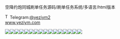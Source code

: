 空降约炮同城刷单任务源码/刷单任务系统/多语言/html版本<p dir="auto"><a target="_blank" rel="noopener noreferrer nofollow" href="https://camo.githubusercontent.com/d614d90677fbc2e34c7c62ebc68c82379d87a57c4beaf05af65fec7ba6b72e36/68747470733a2f2f63646e2d69636f6e732d706e672e666c617469636f6e2e636f6d2f3531322f323131312f323131313634362e706e67"><img src="https://camo.githubusercontent.com/d614d90677fbc2e34c7c62ebc68c82379d87a57c4beaf05af65fec7ba6b72e36/68747470733a2f2f63646e2d69636f6e732d706e672e666c617469636f6e2e636f6d2f3531322f323131312f323131313634362e706e67" alt="Telegram Icon" style="width: 16px; max-width: 100%;" data-canonical-src="https://cdn-icons-png.flaticon.com/512/2111/2111646.png"></a>Telegram:<a href="https://t.me/yeziym2" rel="nofollow">@yeziym2</a><br><a href="https://www.yeziym.com/">www.yeziym.com</a></p><img src="https://github.com/yeziym/RuaexArjch/blob/main/yTFcK.png"><img src="https://github.com/yeziym/RuaexArjch/blob/main/LuBDN.png"><img src="https://github.com/yeziym/RuaexArjch/blob/main/3uxGO.png"><img src="https://github.com/yeziym/RuaexArjch/blob/main/5yOo7.png"><img src="https://github.com/yeziym/RuaexArjch/blob/main/zNMAo.png"><img src="https://github.com/yeziym/RuaexArjch/blob/main/jn5UM.png"><img src="https://github.com/yeziym/RuaexArjch/blob/main/jEzjj.png"><img src="https://github.com/yeziym/RuaexArjch/blob/main/pOi4V.png"><img src="https://github.com/yeziym/RuaexArjch/blob/main/tx0LN.png"><img src="https://github.com/yeziym/RuaexArjch/blob/main/NnfUV.png"><img src="https://github.com/yeziym/RuaexArjch/blob/main/maQyD.png"><img src="https://github.com/yeziym/RuaexArjch/blob/main/GbCgq.png"><img src="https://github.com/yeziym/RuaexArjch/blob/main/f3Mnx.png"><img src="https://github.com/yeziym/RuaexArjch/blob/main/BBaup.png"><img src="https://github.com/yeziym/RuaexArjch/blob/main/K1IA9.png"><img src="https://github.com/yeziym/RuaexArjch/blob/main/nnIRG.png">